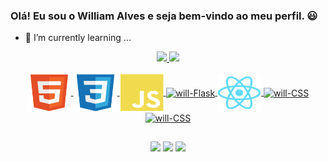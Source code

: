 ### Olá! Eu sou o William Alves e seja bem-vindo ao meu perfil. 😃

- 🌱 I’m currently learning ...

<div align="center">
  <a href="https://github.com/williamalves94">
  <img height="180em" src="https://github-readme-stats.vercel.app/api?username=williamalves94&show_icons=true&theme=dark&include_all_commits=true&count_private=true"/>
  <img height="180em" src="https://github-readme-stats.vercel.app/api/top-langs/?username=williamalves94&layout=compact&langs_count=7&theme=dark"/>
</div>
  
<div style="display: inline_block" align="center"><br>
  <img align="center" alt="will-HTML" height="60" width="70" src="https://raw.githubusercontent.com/devicons/devicon/master/icons/html5/html5-original.svg">
   <img align="center" alt="will-CSS" height="60" width="70" src="https://raw.githubusercontent.com/devicons/devicon/master/icons/css3/css3-original.svg">
  <img align="center" alt="will-Js" height="60" width="70" src="https://raw.githubusercontent.com/devicons/devicon/master/icons/javascript/javascript-plain.svg">
   <img align="center" alt="will-Flask" height="60" width="80" src="https://cdn.jsdelivr.net/gh/devicons/devicon/icons/flask/flask-original.svg"> 
  <img align="center" alt="will-React" height="60" width="70" src="https://raw.githubusercontent.com/devicons/devicon/master/icons/react/react-original.svg">  
  <img align="center" alt="will-CSS" height="60" width="70" src="https://cdn.jsdelivr.net/gh/devicons/devicon/icons/bootstrap/bootstrap-original.svg" />
  <img align="center" alt="will-CSS" height="60" width="70" src="https://cdn.jsdelivr.net/gh/devicons/devicon/icons/php/php-original.svg" />
 </div>
  
  ##
 <div align="center">
  <a href="https://instagram.com/william.als_" target="_blank"><img src="https://img.shields.io/badge/-Instagram-%23E4405F?style=for-the-badge&logo=instagram&logoColor=white" target="_blank"></a>
  <a href="https://github.com/williamalves94" target="_blank"><img src="https://img.shields.io/badge/GitHub-100000?style=for-the-badge&logo=github&logoColor=white" target="_blank"></a>
   <a href="https://www.linkedin.com/in/william-alves-4b7683221/" target="_blank"><img src="https://img.shields.io/badge/-LinkedIn-%230077B5?style=for-the-badge&logo=linkedin&logoColor=white" target="_blank"></a>
   
 </div>

